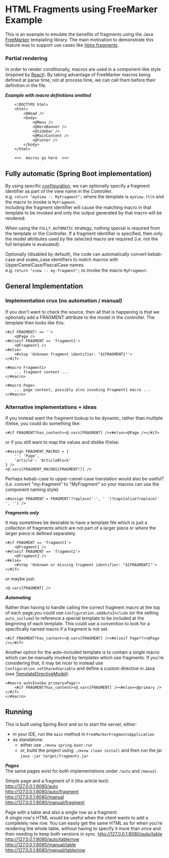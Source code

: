 # HTML Fragments using FreeMarker Example

This is an example to emulate the benefits of fragments using the Java [FreeMarker](https://freemarker.apache.org)
templating library. The main motivation to demonstrate this feature was to support use cases like
[htmx fragments](https://htmx.org/essays/template-fragments/).


### Partial rendering

In order to render conditionally, macros are used in a component-like style (inspired by [React](https://react.dev)).
By taking advantage of FreeMarker macros being defined at parse time, not at process time,
we can call them before their definition in the file.

***Example with macro definitions omitted***
```freemarker
    <!DOCTYPE html>
    <html>
    	<@Head />
    	<body>
    	    <@Menu />
    	    <@HeroBanner />
    	    <@Sidebar />
    	    <@MainContent />
    	    <@Footer />
    	</body>
    </html>

    <<<  macros go here  >>>
```


## Fully automatic (Spring Boot implementation)

By using specific [configuration](src/main/java/example/freemarker/fragments/FreeMarkerAutoFragmentConfig.java), 
we can optionally specify a fragment identifier as part of the view name in the Controller.  
e.g. `return "myView :: MyFragment";` where the template is `myView.ftlh` and the macro to invoke is `MyFragment`.  
Including the fragment identifier will cause the matching macro in that template to be invoked and only the output
generated by that macro will be rendered.

When using the `FULLY_AUTOMATIC` strategy, nothing special is required from the template or the Controller. If a fragment
identifier is specified, then only the model attributes used by the selected macro are required (i.e. not the full
template is evaluated).

Optionally (disabled by default), the code can automatically convert kebab-case and snake_case identifiers to match
macros with UpperCamelCase/PascalCase names.  
e.g. `return "view :: my-fragment";` to invoke the macro `MyFragment`.



## General Implementation

### Implementation crux (no automation / manual)

If you don't want to check the source, then all that is happening is that we optionally
add a FRAGMENT attribute to the model in the controller. The template then looks like this:
```freemarker
<#if FRAGMENT! == ''>
    <@Page />
<#elseif FRAGMENT == 'fragment1'>
    <@Fragment1 />
<#else>
    <#stop 'Unknown fragment identifier: "${FRAGMENT}"'>
</#if>

<#macro Fragment1>
    ... fragment content ...
</#macro>

<#macro Page>
    ... page content, possibly also invoking Fragment1 macro ...
</#macro>
```


### Alternative implementations + ideas

If you instead want the fragment lookup to be dynamic, rather than multiple if/else, you could do something like:
```freemarker
<#if FRAGMENT?has_content><@.vars[FRAGMENT] /><#else><@Page /></#if>
```
or if you still want to map the values and dislike if/else:
```freemarker
<#assign FRAGMENT_MACROS = {
    '': 'Page',
    'article': 'ArticleBlock'
} />
<@.vars[FRAGMENT_MACROS[FRAGMENT!]] />
```
Perhaps kebab-case to upper-camel-case translation would also be useful?  
(i.e. convert "my-fragment" to "MyFragment" so your macros can use the component naming style)
```freemarker
<#assign FRAGMENT = FRAGMENT!?replace('-', ' ')?capitalize?replace(' ', '') />
```

***Fragments only***

It may sometimes be desirable to have a template file which is just a collection of fragments
which are not part of a larger piece or where the larger piece is defined separately.  
```freemarker
<#if FRAGMENT == 'fragment1'>
    <@Fragment1 />
<#elseif FRAGMENT == 'fragment2'>
    <@Fragment2 />
<#else>
    <#stop 'Unknown or missing fragment identifier: "${FRAGMENT}"'>
</#if>
```
or maybe just:
```freemarker
<@.vars[FRAGMENT] />
```

***Automating***  

Rather than having to handle calling the correct fragment macro at the top of each page,you could use
`Configuration.addAutoInclude` (or the setting `auto_include`) to reference a special template to be included at the
beginning of each template. This could use a convention to look for a specifically named macro if a fragment is 
not set.
```freemarker
<#if FRAGMENT?has_content><@.vars[FRAGMENT] /><#elseif Page??><@Page /></#if>
```
Another option for the auto-included template is to contain a single macro which can be manually invoked by templates
which use fragments. If you're considering that, it may be nicer to instead use `Configuration.setSharedVariable`
and define a custom directive in Java
(see [TemplateDirectiveModel](https://freemarker.apache.org/docs/pgui_datamodel_directive.html)).
```freemarker
<#macro autoInvoke primary=Page!>
    <#if FRAGMENT?has_content><@.vars[FRAGMENT] /><#else><@primary /></#if>
</#macro>
```

## Running

This is built using Spring Boot and so to start the server, either:
- in your IDE, run the `main` method in `FreeMarkerFragmentsApplication`
- as standalone:
  - either use `./mvnw spring-boot:run`
  - or, build the project using `./mvnw clean install` and then run the jar `java -jar target/fragments.jar`

***Pages***  
The same pages exist for both implementations under `/auto` and `/manual`.  

Simple page and a fragment of it (the article text):  
http://127.0.0.1:8080/auto  
http://127.0.0.1:8080/auto/fragment  
http://127.0.0.1:8080/manual  
http://127.0.0.1:8080/manual/fragment  

Page with a table and also a single row as a fragment.  
A single row's HTML would be useful when the client wants to add a completely new row.
You can easily get the same HTML as for when you're rendering the whole table, without having to specify it more than
once and then needing to keep both versions in sync.
http://127.0.0.1:8080/auto/table  
http://127.0.0.1:8080/auto/table/row  
http://127.0.0.1:8080/manual/table  
http://127.0.0.1:8080/manual/table/row  